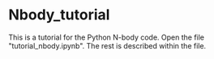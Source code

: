 # Nbody_tutorial
This is a tutorial for the Python N-body code.
Open the file "tutorial_nbody.ipynb". The rest is described within the file.
